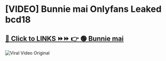 
 # [VIDEO] Bunnie mai Onlyfans Leaked bcd18

## <h2><a href="https://clipsfans.com/Bunnie_mai&ref=git">🔗 Click to LINKS ⏩⏩ 👉 🟢 Bunnie mai </a></h2>

<a href="https://clipsfans.com/Bunnie_mai&ref=git" rel="nofollow" data-target="animated-image.originalLink"><img src="https://i.ibb.co.com/xMMVF88/686577567.gif" alt="Viral Video Original" style="max-width: 100%; display: inline-block;" data-target="animated-image.originalImage"></a>

